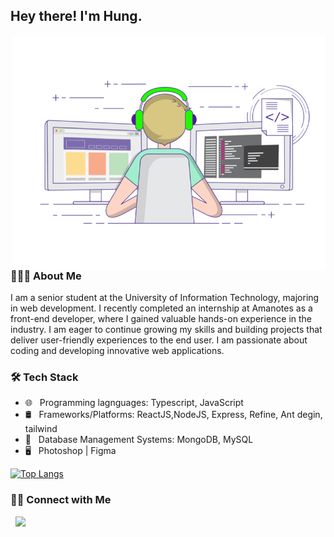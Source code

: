 <h2> Hey there! I'm Hung.</h2>
<img align="right" alt="GIF" src="https://raw.githubusercontent.com/devSouvik/devSouvik/master/gif3.gif" width="500"/>

<h3> 👨🏻‍💻 About Me </h3>

I am a senior student at the University of Information Technology, majoring in web development. I recently completed an internship at Amanotes as a front-end developer, where I gained valuable hands-on experience in the industry. I am eager to continue growing my skills and building projects that deliver user-friendly experiences to the end user. I am passionate about coding and developing innovative web applications.


<h3>🛠 Tech Stack</h3>

- 🌐 &nbsp; Programming lagnguages: Typescript, JavaScript
- 🛢 &nbsp; Frameworks/Platforms: ReactJS,NodeJS, Express, Refine, Ant degin, tailwind
- 🔧 &nbsp; Database Management Systems: MongoDB, MySQL 
- 🖥 &nbsp; Photoshop | Figma 

[![Top Langs](https://github-readme-stats.vercel.app/api/top-langs/?username=HV-Hung&hide=&layout=compact)](https://github.com/HV-Hung/github-readme-stats)

<h3> 🤝🏻 Connect with Me </h3>

<p align="center">
  
&nbsp; <a href="mailto:conbodu68@gmail.com" target="_blank" rel="noopener noreferrer"><img src="https://img.icons8.com/plasticine/100/000000/gmail.png"  width="50" /></a>
</p>

